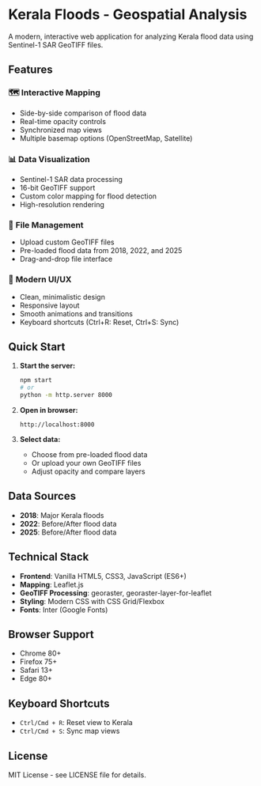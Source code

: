 # Kerala Floods - Geospatial Analysis

A modern, interactive web application for analyzing Kerala flood data using Sentinel-1 SAR GeoTIFF files.

## Features

### 🗺️ **Interactive Mapping**
- Side-by-side comparison of flood data
- Real-time opacity controls
- Synchronized map views
- Multiple basemap options (OpenStreetMap, Satellite)

### 📊 **Data Visualization**
- Sentinel-1 SAR data processing
- 16-bit GeoTIFF support
- Custom color mapping for flood detection
- High-resolution rendering

### 📁 **File Management**
- Upload custom GeoTIFF files
- Pre-loaded flood data from 2018, 2022, and 2025
- Drag-and-drop file interface

### 🎨 **Modern UI/UX**
- Clean, minimalistic design
- Responsive layout
- Smooth animations and transitions
- Keyboard shortcuts (Ctrl+R: Reset, Ctrl+S: Sync)

## Quick Start

1. **Start the server:**
   ```bash
   npm start
   # or
   python -m http.server 8000
   ```

2. **Open in browser:**
   ```
   http://localhost:8000
   ```

3. **Select data:**
   - Choose from pre-loaded flood data
   - Or upload your own GeoTIFF files
   - Adjust opacity and compare layers

## Data Sources

- **2018**: Major Kerala floods
- **2022**: Before/After flood data
- **2025**: Before/After flood data

## Technical Stack

- **Frontend**: Vanilla HTML5, CSS3, JavaScript (ES6+)
- **Mapping**: Leaflet.js
- **GeoTIFF Processing**: georaster, georaster-layer-for-leaflet
- **Styling**: Modern CSS with CSS Grid/Flexbox
- **Fonts**: Inter (Google Fonts)

## Browser Support

- Chrome 80+
- Firefox 75+
- Safari 13+
- Edge 80+

## Keyboard Shortcuts

- `Ctrl/Cmd + R`: Reset view to Kerala
- `Ctrl/Cmd + S`: Sync map views

## License

MIT License - see LICENSE file for details.